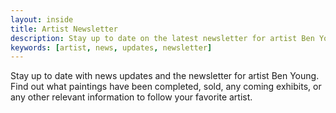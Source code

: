 ```yaml
---
layout: inside
title: Artist Newsletter
description: Stay up to date on the latest newsletter for artist Ben Young.
keywords: [artist, news, updates, newsletter]
---
```


Stay up to date with news updates and the newsletter for artist Ben Young. Find out what paintings have been completed, sold, any coming exhibits, or any other relevant information to follow your favorite artist.